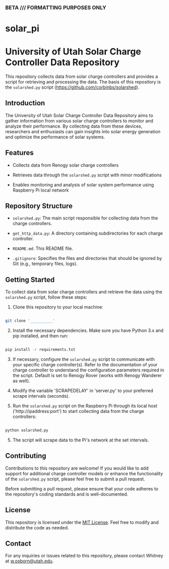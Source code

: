 ### BETA /// FORMATTING PURPOSES ONLY


# solar_pi



# University of Utah Solar Charge Controller Data Repository

This repository collects data from solar charge controllers and provides a script for retrieving and processing the data. The basis of this repository is the `solarshed.py` script (https://github.com/corbinbs/solarshed).

## Introduction

The University of Utah Solar Charge Controller Data Repository aims to gather information from various solar charge controllers to monitor and analyze their performance. By collecting data from these devices, researchers and enthusiasts can gain insights into solar energy generation and optimize the performance of solar systems.

## Features

- Collects data from Renogy solar charge controllers

- Retrieves data through the `solarshed.py` script with minor modifications 

- Enables monitoring and analysis of solar system performance using Raspberry Pi local network

## Repository Structure

- `solarshed.py`: The main script responsible for collecting data from the charge controllers.

- `get_http_data.py`: A directory containing subdirectories for each charge controller.

- `README.md`: This README file.

- `.gitignore`: Specifies the files and directories that should be ignored by Git (e.g., temporary files, logs).

## Getting Started

To collect data from solar charge controllers and retrieve the data using the `solarshed.py` script, follow these steps:

1. Clone this repository to your local machine:

```bash

git clone '__________'

```

2. Install the necessary dependencies. Make sure you have Python 3.x and pip installed, and then run:

```bash

pip install -r requirements.txt

```

3. If necessary, configure the `solarshed.py` script to communicate with your specific charge controller(s). Refer to the documentation of your charge controller to understand the configuration parameters required in the script. Default is set to Renogy Rover (works with Renogy Wanderer as well).

4. Modify the variable 'SCRAPEDELAY' in 'server.py' to your preferred scrape intervals (seconds).

5. Run the `solarshed.py` script on the Raspberry Pi through its local host ('http://ipaddress:port') to start collecting data from the charge controllers:

```bash

python solarshed.py

```

5. The script will scrape data to the Pi's network at the set intervals.
   

## Contributing

Contributions to this repository are welcome! If you would like to add support for additional charge controller models or enhance the functionality of the `solarshed.py` script, please feel free to submit a pull request.

Before submitting a pull request, please ensure that your code adheres to the repository's coding standards and is well-documented.

## License

This repository is licensed under the [MIT License](LICENSE). Feel free to modify and distribute the code as needed.

## Contact

For any inquiries or issues related to this repository, please contact Whitney at [w.osborn@utah.edu](mailto:w.osborn@utah.edu).
